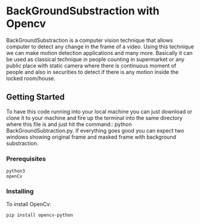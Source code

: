# BackGroundSubstraction with Opencv

BackGroundSubstraction is a computer vision technique that allows computer to detect any change in the frame of a video. Using this 
technique we can make motion detection applications and many more. Basically it can be used as classical technique in people counting
in supermarket or any public place with static camera where there is continuous moment of people and also in securities to detect if 
there is any motion inside the locked room/house. 

## Getting Started

To have this code running into your local machine you can just download or clone it to your machine and fire up the terminal into the same 
directory where this file is and just hit the command:: python BackGroundSubtraction.py.
If everything goes good you can expect two windows showing original frame and masked frame 
with background substraction. 

### Prerequisites


```
python3
openCv
```

### Installing



To install OpenCv:

```pip install opencv-python```

